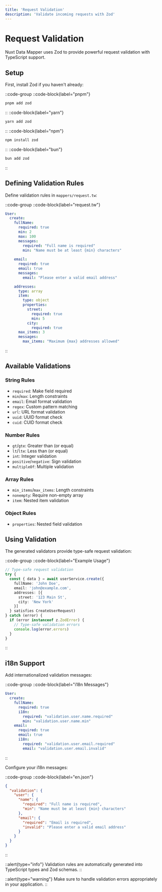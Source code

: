```yaml
---
title: 'Request Validation'
description: 'Validate incoming requests with Zod'
---
```


# Request Validation

Nuxt Data Mapper uses Zod to provide powerful request validation with TypeScript support.

## Setup

First, install Zod if you haven't already:

::code-group
  ::code-block{label="pnpm"}
  ```bash
  pnpm add zod
  ```
  ::
  ::code-block{label="yarn"}
  ```bash
  yarn add zod
  ```
  ::
  ::code-block{label="npm"}
  ```bash
  npm install zod
  ```
  ::
  ::code-block{label="bun"}
  ```bash
  bun add zod
  ```
  ::

## Defining Validation Rules

Define validation rules in `mappers/request.tw`:

::code-group
  ::code-block{label="request.tw"}
  ```yaml
  User:
    create:
      fullName:
        required: true
        min: 2
        max: 100
        messages:
          required: "Full name is required"
          min: "Name must be at least {min} characters"
      
      email:
        required: true
        email: true
        messages:
          email: "Please enter a valid email address"

      addresses:
        type: array
        item:
          type: object
          properties:
            street:
              required: true
              min: 5
            city:
              required: true
        max_items: 3
        messages:
          max_items: "Maximum {max} addresses allowed"
  ```
  ::

## Available Validations

### String Rules
- `required`: Make field required
- `min`/`max`: Length constraints
- `email`: Email format validation
- `regex`: Custom pattern matching
- `url`: URL format validation
- `uuid`: UUID format check
- `cuid`: CUID format check

### Number Rules
- `gt`/`gte`: Greater than (or equal)
- `lt`/`lte`: Less than (or equal)
- `int`: Integer validation
- `positive`/`negative`: Sign validation
- `multipleOf`: Multiple validation

### Array Rules
- `min_items`/`max_items`: Length constraints
- `nonempty`: Require non-empty array
- `item`: Nested item validation

### Object Rules
- `properties`: Nested field validation

## Using Validation

The generated validators provide type-safe request validation:

::code-group
  ::code-block{label="Example Usage"}
  ```ts
  // Type-safe request validation
  try {
    const { data } = await userService.create({
      fullName: 'John Doe',
      email: 'john@example.com',
      addresses: [{
        street: '123 Main St',
        city: 'New York'
      }]
    } satisfies CreateUserRequest)
  } catch (error) {
    if (error instanceof z.ZodError) {
      // Type-safe validation errors
      console.log(error.errors)
    }
  }
  ```
  ::

## i18n Support

Add internationalized validation messages:

::code-group
  ::code-block{label="i18n Messages"}
  ```yaml
  User:
    create:
      fullName:
        required: true
        i18n:
          required: "validation.user.name.required"
          min: "validation.user.name.min"
      email:
        required: true
        email: true
        i18n:
          required: "validation.user.email.required"
          email: "validation.user.email.invalid"
  ```
  ::

Configure your i18n messages:

::code-group
  ::code-block{label="en.json"}
  ```json
  {
    "validation": {
      "user": {
        "name": {
          "required": "Full name is required",
          "min": "Name must be at least {min} characters"
        },
        "email": {
          "required": "Email is required",
          "invalid": "Please enter a valid email address"
        }
      }
    }
  }
  ```
  ::

::alert{type="info"}
Validation rules are automatically generated into TypeScript types and Zod schemas.
::

::alert{type="warning"}
Make sure to handle validation errors appropriately in your application.
::
